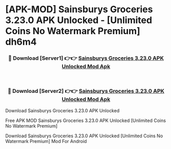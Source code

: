 # [APK-MOD] Sainsburys Groceries 3.23.0 APK Unlocked - [Unlimited Coins No Watermark Premium] dh6m4



<div align="center">
<h3>🔴 Download [Server1] 👉👉 <a href="https://momento.my/?title=Sainsburys_Groceries_3.23.0_APK_Unlocked">Sainsburys Groceries 3.23.0 APK Unlocked Mod Apk</a></h3><br>

<h3>🔴 Download [Server2] 👉👉 <a href="https://momento.my/?title=Sainsburys_Groceries_3.23.0_APK_Unlocked">Sainsburys Groceries 3.23.0 APK Unlocked Mod Apk</a></h3>
</div>



Download Sainsburys Groceries 3.23.0 APK Unlocked 

Free APK MOD Sainsburys Groceries 3.23.0 APK Unlocked [Unlimited Coins No Watermark Premium]

Download Sainsburys Groceries 3.23.0 APK Unlocked [Unlimited Coins No Watermark Premium] Mod For Android
